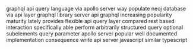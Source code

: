 graphql api query language via apollo server way populate neoj database via api layer graphql library server api graphql increasing popularity maturity lately provides flexible api query layer compared rest based interaction specifically able perform arbitrarily structured query optional subelements query parameter apollo server popular well documented implementation consequence write api server javascript similar typescript